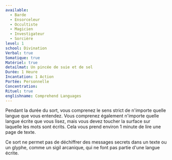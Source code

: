 ```yaml
---
available:
  - Barde
  - Ensorceleur
  - Occultiste
  - Magicien
  - Investigateur
  - Sorcière
level: 1
school: Divination
Verbal: true
Somatique: true
Matériel: true
detailmat: Un pincée de suie et de sel
Durée: 1 Heure
Incantation: 1 Action
Portée: Personnelle
Concentration: 
Rituel: true
englishname: Comprehend Languages
---
```

Pendant la durée du sort, vous comprenez le sens strict de n'importe quelle langue que vous entendez. Vous comprenez également n'importe quelle langue écrite que vous lisez, mais vous devez toucher la surface sur laquelle les mots sont écrits. Cela vous prend environ 1 minute de lire une page de texte.

Ce sort ne permet pas de déchiffrer des messages secrets dans un texte ou un glyphe, comme un sigil arcanique, qui ne font pas partie d'une langue écrite.
